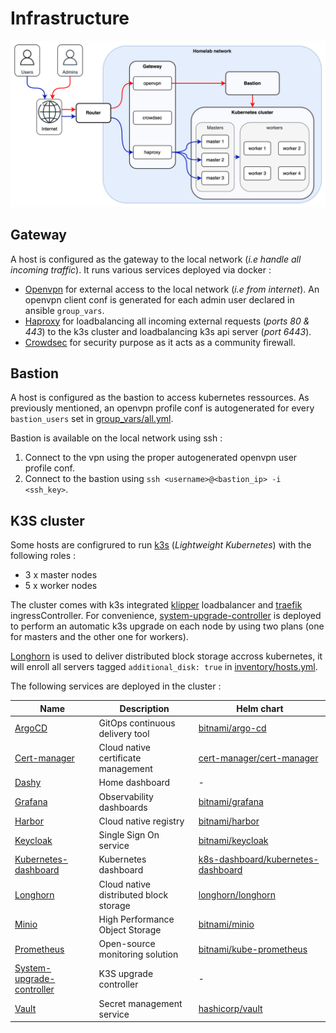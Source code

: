 # Infrastructure

![architecture](images/home.drawio.png)

## Gateway

A host is configured as the gateway to the local network (*i.e handle all incoming traffic*). It runs various services deployed via docker :

- [Openvpn](https://openvpn.net/) for external access to the local network (*i.e from internet*). An openvpn client conf is generated for each admin user declared in ansible `group_vars`.
- [Haproxy](https://www.haproxy.org/) for loadbalancing all incoming external requests (*ports 80 & 443*) to the k3s cluster and loadbalancing k3s api server (*port 6443*).
- [Crowdsec](https://www.crowdsec.net/) for security purpose as it acts as a community firewall.

## Bastion

A host is configured as the bastion to access kubernetes ressources. As previously mentioned, an openvpn profile conf is autogenerated for every `bastion_users` set in [group_vars/all.yml](../ansible/inventory-example/group_vars/all.yml).

Bastion is available on the local network using ssh :

1. Connect to the vpn using the proper autogenerated openvpn user profile conf.
2. Connect to the bastion using `ssh <username>@<bastion_ip> -i <ssh_key>`.


## K3S cluster

Some hosts are configrured to run [k3s](https://k3s.io) (*Lightweight Kubernetes*) with the following roles :
- 3 x master nodes
- 5 x worker nodes

The cluster comes with k3s integrated [klipper](https://github.com/k3s-io/klipper-lb) loadbalancer and [traefik](https://traefik.io/) ingressController.
For convenience, [system-upgrade-controller](https://github.com/rancher/system-upgrade-controller) is deployed to perform an automatic k3s upgrade on each node by using two plans (one for masters and the other one for workers).

[Longhorn](https://longhorn.io/) is used to deliver distributed block storage accross kubernetes, it will enroll all servers tagged `additional_disk: true` in [inventory/hosts.yml](../ansible/inventory-example/hosts.yml).

The following services are deployed in the cluster :

| Name                                                                              | Description                            | Helm chart                                                                                                    |
| --------------------------------------------------------------------------------- | -------------------------------------- | ------------------------------------------------------------------------------------------------------------- |
| [ArgoCD](https://argo-cd.readthedocs.io/en/stable/)                               | GitOps continuous delivery tool        | [bitnami/argo-cd](https://artifacthub.io/packages/helm/bitnami/argo-cd)                                       |
| [Cert-manager](https://cert-manager.io/)                                          | Cloud native certificate management    | [cert-manager/cert-manager](https://artifacthub.io/packages/helm/cert-manager/cert-manager)                   |
| [Dashy](https://github.com/Lissy93/dashy)                                         | Home dashboard                         | -                                                                                                             |
| [Grafana](https://grafana.com/)                                                   | Observability dashboards               | [bitnami/grafana](https://artifacthub.io/packages/helm/bitnami/grafana)                                       |
| [Harbor](https://goharbor.io/)                                                    | Cloud native registry                  | [bitnami/harbor](https://artifacthub.io/packages/helm/bitnami/harbor)                                         |
| [Keycloak](https://keycloak.org)                                                  | Single Sign On service                 | [bitnami/keycloak](https://artifacthub.io/packages/helm/bitnami/keycloak)                                     |
| [Kubernetes-dashboard](https://github.com/kubernetes/dashboard)                   | Kubernetes dashboard                   | [k8s-dashboard/kubernetes-dashboard](https://artifacthub.io/packages/helm/k8s-dashboard/kubernetes-dashboard) |
| [Longhorn](https://longhorn.io/)                                                  | Cloud native distributed block storage | [longhorn/longhorn](https://artifacthub.io/packages/helm/longhorn/longhorn)                                   |
| [Minio](https://min.io/)                                                          | High Performance Object Storage        | [bitnami/minio](https://artifacthub.io/packages/helm/bitnami/minio)                                           |
| [Prometheus](https://prometheus.io/)                                              | Open-source monitoring solution        | [bitnami/kube-prometheus](https://artifacthub.io/packages/helm/bitnami/kube-prometheus)                       |
| [System-upgrade-controller](https://github.com/rancher/system-upgrade-controller) | K3S upgrade controller                 | -                                                                                                             |
| [Vault](https://www.vaultproject.io/)                                             | Secret management service              | [hashicorp/vault](https://artifacthub.io/packages/helm/hashicorp/vault)                                       |
